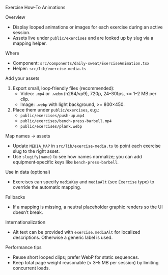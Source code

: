 Exercise How‑To Animations

Overview
- Display looped animations or images for each exercise during an active session.
- Assets live under `public/exercises` and are looked up by slug via a mapping helper.

Where
- Component: `src/components/daily-sweat/ExerciseAnimation.tsx`
- Helper: `src/lib/exercise-media.ts`

Add your assets
1. Export small, loop‑friendly files (recommended):
   - Video: `.mp4` or `.webm` (h264/vp9), 720p, 24–30fps, <= 1–2 MB per clip.
   - Image: `.webp` with light background, >= 800×450.
2. Place them under `public/exercises`, e.g.:
   - `public/exercises/push-up.mp4`
   - `public/exercises/bench-press-barbell.mp4`
   - `public/exercises/plank.webp`

Map names → assets
- Update `MEDIA_MAP` in `src/lib/exercise-media.ts` to point each exercise slug to the right asset.
- Use `slugify(name)` to see how names normalize; you can add equipment‑specific keys like `bench-press-barbell`.

Use in data (optional)
- Exercises can specify `mediaKey` and `mediaAlt` (see `Exercise` type) to override the automatic mapping.

Fallbacks
- If a mapping is missing, a neutral placeholder graphic renders so the UI doesn’t break.

Internationalization
- Alt text can be provided with `exercise.mediaAlt` for localized descriptions. Otherwise a generic label is used.

Performance tips
- Reuse short looped clips; prefer WebP for static sequences.
- Keep total page weight reasonable (< 3–5 MB per session) by limiting concurrent loads.

